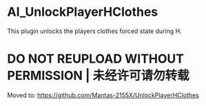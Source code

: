 # AI_UnlockPlayerHClothes  
This plugin unlocks the players clothes forced state during H.  

# DO NOT REUPLOAD WITHOUT PERMISSION | 未经许可请勿转载

Moved to: https://github.com/Mantas-2155X/UnlockPlayerHClothes
